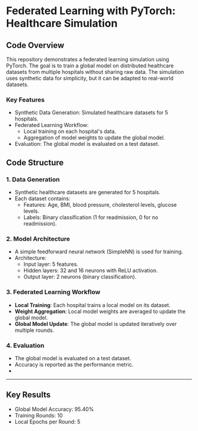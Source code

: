 # Federated Learning with PyTorch: Healthcare Simulation

## Code Overview
This repository demonstrates a federated learning simulation using PyTorch. The goal is to train a global model on distributed healthcare datasets from multiple hospitals without sharing raw data.
The simulation uses synthetic data for simplicity, but it can be adapted to real-world datasets.

### Key Features
- Synthetic Data Generation: Simulated healthcare datasets for 5 hospitals.
- Federated Learning Workflow:
  -  Local training on each hospital's data.
  -  Aggregation of model weights to update the global model.
- Evaluation: The global model is evaluated on a test dataset.

## Code Structure

### 1. Data Generation
- Synthetic healthcare datasets are generated for 5 hospitals.
- Each dataset contains:
  - Features: Age, BMI, blood pressure, cholesterol levels, glucose levels.
  - Labels: Binary classification (1 for readmission, 0 for no readmission).

### 2. Model Architecture
- A simple feedforward neural network (SimpleNN) is used for training.
- Architecture:
  - Input layer: 5 features.
  - Hidden layers: 32 and 16 neurons with ReLU activation.
  - Output layer: 2 neurons (binary classification).

### 3. Federated Learning Workflow
- **Local Training**: Each hospital trains a local model on its dataset.
- **Weight Aggregation**: Local model weights are averaged to update the global model.
- **Global Model Update**: The global model is updated iteratively over multiple rounds.

### 4. Evaluation
- The global model is evaluated on a test dataset.
- Accuracy is reported as the performance metric.
- 
---
## Key Results

- Global Model Accuracy: 95.40%
-  Training Rounds: 10
-  Local Epochs per Round: 5

